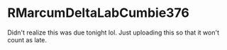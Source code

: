 # RMarcumDeltaLabCumbie376
Didn't realize this was due tonight lol.
Just uploading this so that it won't count as late.
